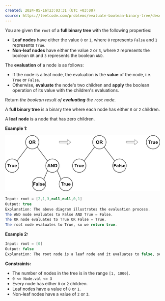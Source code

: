 ```yaml
---
created: 2024-05-16T23:03:31 (UTC +03:00)
source: https://leetcode.com/problems/evaluate-boolean-binary-tree/description/?envType=daily-question&envId=2024-05-16
---
```

You are given the `root` of a **full binary tree** with the following properties:

* **Leaf nodes** have either the value `0` or `1`, where `0` represents `False` and `1` represents `True`.
* **Non-leaf nodes** have either the value `2` or `3`, where `2` represents the boolean `OR` and `3` represents the boolean `AND`.

The **evaluation** of a node is as follows:

* If the node is a leaf node, the evaluation is the **value** of the node, i.e. `True` or `False`.
* Otherwise, **evaluate** the node's two children and **apply** the boolean operation of its value with the children's evaluations.

Return _the boolean result of **evaluating** the `root` node_.

A **full binary tree** is a binary tree where each node has either `0` or `2` children.

A **leaf node** is a node that has zero children.


**Example 1:**

![img.png](img.png)

``` Java
Input: root = [2,1,3,null,null,0,1]
Output: true
Explanation: The above diagram illustrates the evaluation process.
The AND node evaluates to False AND True = False.
The OR node evaluates to True OR False = True.
The root node evaluates to True, so we return true.
```


**Example 2:**

``` Java
Input: root = [0]
Output: false
Explanation: The root node is a leaf node and it evaluates to false, so we return false.
```


**Constraints:**

* The number of nodes in the tree is in the range `[1, 1000]`.
* `0 <= Node.val <= 3`
* Every node has either `0` or `2` children.
* Leaf nodes have a value of `0` or `1`.
* Non-leaf nodes have a value of `2` or `3`.
